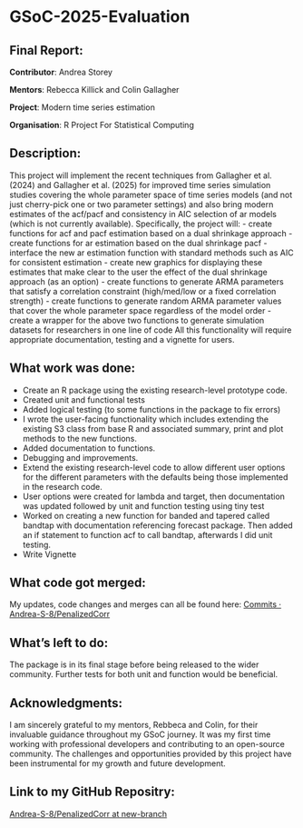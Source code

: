 # GSoC-2025-Evaluation

## Final Report:
**Contributor**: Andrea Storey

**Mentors**: Rebecca Killick and Colin Gallagher

**Project**: Modern time series estimation

**Organisation**: R Project For Statistical Computing

## Description:

This project will implement the recent techniques from Gallagher et al. (2024) and Gallagher et al. (2025) for improved time series simulation studies covering the whole parameter space of time series models (and not just cherry-pick one or two parameter settings) and also bring modern estimates of the acf/pacf and consistency in AIC selection of ar models (which is not currently available). Specifically, the project will: - create functions for acf and pacf estimation based on a dual shrinkage approach - create functions for ar estimation based on the dual shrinkage pacf - interface the new ar estimation function with standard methods such as AIC for consistent estimation - create new graphics for displaying these estimates that make clear to the user the effect of the dual shrinkage approach (as an option) - create functions to generate ARMA parameters that satisfy a correlation constraint (high/med/low or a fixed correlation strength) - create functions to generate random ARMA parameter values that cover the whole parameter space regardless of the model order - create a wrapper for the above two functions to generate simulation datasets for researchers in one line of code All this functionality will require appropriate documentation, testing and a vignette for users.

## What work was done: 
+ Create an R package using the existing research-level prototype code.
+ Created unit and functional tests
+ Added logical testing (to some functions in the package to fix errors)
+ I wrote the user-facing functionality which includes extending the existing S3 class from base R and associated summary, print and plot methods to the new functions.
+ Added documentation to functions.
+ Debugging and improvements.
+ Extend the existing research-level code to allow different user options for the different parameters with the defaults being those implemented in the research code. 
+ User options were created for lambda and target, then documentation was updated followed by unit and function testing using tiny test
+ Worked on creating a new function for banded and tapered called bandtap with documentation referencing forecast package. Then added an if statement to function acf to call bandtap, afterwards I did unit testing.
+ Write Vignette

## What code got merged:
My updates, code changes and merges can all be found here: [Commits · Andrea-S-8/PenalizedCorr](https://github.com/Andrea-S-8/PenalizedCorr/commits/new-branch)

## What’s left to do:
The package is in its final stage before being released to the wider community. 
Further tests for both unit and function would be beneficial.

## Acknowledgments:
I am sincerely grateful to my mentors, Rebbeca and Colin, for their invaluable guidance throughout my GSoC journey. It was my first time working with professional developers and contributing to an open-source community. The challenges and opportunities provided by this project have been instrumental for my growth and future development.

## Link to my GitHub Repositry:
[Andrea-S-8/PenalizedCorr at new-branch](https://github.com/Andrea-S-8/PenalizedCorr/tree/new-branch)
